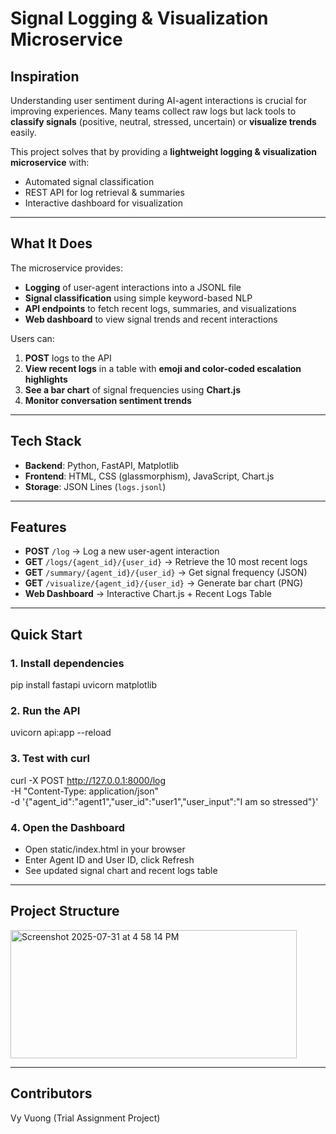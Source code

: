 # Signal Logging & Visualization Microservice

## Inspiration
Understanding user sentiment during AI-agent interactions is crucial for improving experiences. Many teams collect raw logs but lack tools to **classify signals** (positive, neutral, stressed, uncertain) or **visualize trends** easily.  

This project solves that by providing a **lightweight logging & visualization microservice** with:  
- Automated signal classification  
- REST API for log retrieval & summaries  
- Interactive dashboard for visualization

---

## What It Does
The microservice provides:  
- **Logging** of user-agent interactions into a JSONL file  
- **Signal classification** using simple keyword-based NLP  
- **API endpoints** to fetch recent logs, summaries, and visualizations  
- **Web dashboard** to view signal trends and recent interactions  

Users can:  
1. **POST** logs to the API  
2. **View recent logs** in a table with **emoji and color-coded escalation highlights**  
3. **See a bar chart** of signal frequencies using **Chart.js**  
4. **Monitor conversation sentiment trends**


---

## Tech Stack
- **Backend**: Python, FastAPI, Matplotlib  
- **Frontend**: HTML, CSS (glassmorphism), JavaScript, Chart.js  
- **Storage**: JSON Lines (`logs.jsonl`)  

---

## Features
- **POST** `/log` → Log a new user-agent interaction  
- **GET** `/logs/{agent_id}/{user_id}` → Retrieve the 10 most recent logs  
- **GET** `/summary/{agent_id}/{user_id}` → Get signal frequency (JSON)  
- **GET** `/visualize/{agent_id}/{user_id}` → Generate bar chart (PNG)  
- **Web Dashboard** → Interactive Chart.js + Recent Logs Table

---

## Quick Start

### 1. Install dependencies
pip install fastapi uvicorn matplotlib

### 2. Run the API
uvicorn api:app --reload

### 3.  Test with curl
curl -X POST http://127.0.0.1:8000/log \
-H "Content-Type: application/json" \
-d '{"agent_id":"agent1","user_id":"user1","user_input":"I am so stressed"}'

### 4. Open the Dashboard
- Open static/index.html in your browser
- Enter Agent ID and User ID, click Refresh
- See updated signal chart and recent logs table

---

## Project Structure
<img width="458" height="205" alt="Screenshot 2025-07-31 at 4 58 14 PM" src="https://github.com/user-attachments/assets/124d7e99-e169-4adf-b31b-91645822b69a" />

---

## Contributors
Vy Vuong (Trial Assignment Project)
